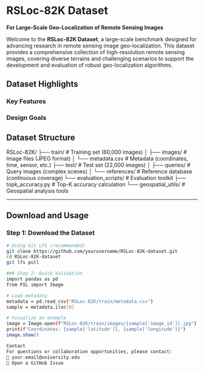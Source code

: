 # RSLoc-82K Dataset
**For Large-Scale Geo-Localization of Remote Sensing Images**

Welcome to the **RSLoc-82K Dataset**, a large-scale benchmark designed for advancing research in remote sensing image geo-localization. This dataset provides a comprehensive collection of high-resolution remote sensing images, covering diverse terrains and challenging scenarios to support the development and evaluation of robust geo-localization algorithms.
## Dataset Highlights
### Key Features

### Design Goals

## Dataset Structure
RSLoc-82K/
├── train/ # Training set (60,000 images)
│ ├── images/ # Image files (JPEG format)
│ └── metadata.csv # Metadata (coordinates, time, sensor, etc.)
├── test/ # Test set (22,000 images)
│ ├── queries/ # Query images (complex scenes)
│ └── references/ # Reference database (continuous coverage)
└── evaluation_scripts/ # Evaluation toolkit
├── topk_accuracy.py # Top-K accuracy calculation
└── geospatial_utils/ # Geospatial analysis tools


---

## Download and Usage
### Step 1: Download the Dataset
```bash
# Using Git LFS (recommended)
git clone https://github.com/yourusername/RSLoc-82K-dataset.git
cd RSLoc-82K-dataset
git lfs pull

### Step 2: Quick Validation
import pandas as pd
from PIL import Image

# Load metadata
metadata = pd.read_csv("RSLoc-82K/train/metadata.csv")
sample = metadata.iloc[0]

# Visualize an example
image = Image.open(f"RSLoc-82K/train/images/{sample['image_id']}.jpg")
print(f"Coordinates: {sample['latitude']}, {sample['longitude']}")
image.show()

Contact
For questions or collaboration opportunities, please contact:
📧 your.email@university.edu
🐛 Open a GitHub Issue

